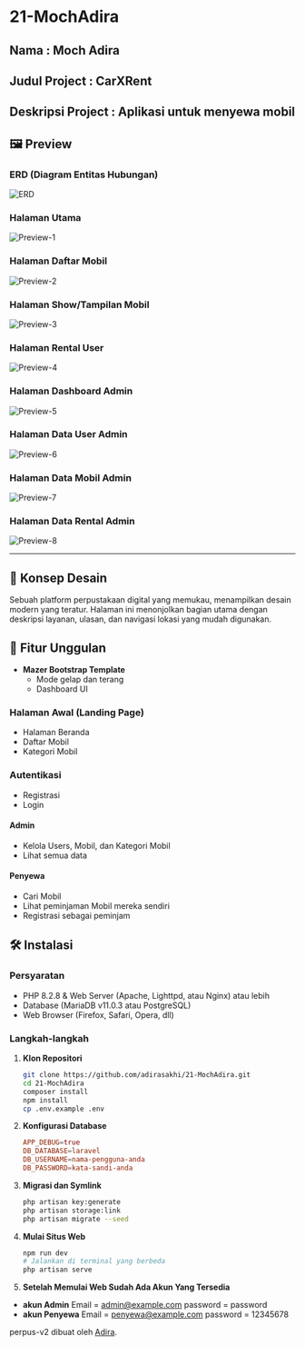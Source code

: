 # 21-MochAdira
## Nama : Moch Adira
## Judul Project : CarXRent
## Deskripsi Project : Aplikasi untuk menyewa mobil
## 🖼️ Preview

### ERD (Diagram Entitas Hubungan)

![ERD](https://github.com/adirasakhi/21-MochAdira/blob/master/erd.png?raw=true)

### Halaman Utama

![Preview-1](https://github.com/adirasakhi/21-MochAdira/blob/master/preview-1.png?raw=true)

### Halaman Daftar Mobil

![Preview-2](https://github.com/adirasakhi/21-MochAdira/blob/master/preview-2.png?raw=true)

### Halaman Show/Tampilan Mobil

![Preview-3](https://github.com/adirasakhi/21-MochAdira/blob/master/preview-3.png?raw=true)

### Halaman Rental User

![Preview-4](https://github.com/adirasakhi/21-MochAdira/blob/master/preview-4.png?raw=true)

### Halaman Dashboard Admin

![Preview-5](https://github.com/adirasakhi/21-MochAdira/blob/master/preview-5.png?raw=true)

### Halaman Data User Admin

![Preview-6](https://github.com/adirasakhi/21-MochAdira/blob/master/preview-6.png?raw=true)

### Halaman Data Mobil Admin

![Preview-7](https://github.com/adirasakhi/21-MochAdira/blob/master/preview-7.png?raw=true)

### Halaman Data Rental Admin

![Preview-8](https://github.com/adirasakhi/21-MochAdira/blob/master/preview-8.png?raw=true)

---

## 🎨 Konsep Desain

Sebuah platform perpustakaan digital yang memukau, menampilkan desain modern yang teratur. Halaman ini menonjolkan bagian utama dengan deskripsi layanan, ulasan, dan navigasi lokasi yang mudah digunakan.

## 🚀 Fitur Unggulan

- **Mazer Bootstrap Template**
  - Mode gelap dan terang
  - Dashboard UI

### Halaman Awal (Landing Page)

- Halaman Beranda
- Daftar Mobil
- Kategori Mobil

### Autentikasi

- Registrasi
- Login


#### Admin

- Kelola Users, Mobil, dan Kategori Mobil
- Lihat semua data

#### Penyewa

- Cari Mobil
- Lihat peminjaman Mobil mereka sendiri
- Registrasi sebagai peminjam


## 🛠️ Instalasi

### Persyaratan

- PHP 8.2.8 & Web Server (Apache, Lighttpd, atau Nginx) atau lebih
- Database (MariaDB v11.0.3 atau PostgreSQL)
- Web Browser (Firefox, Safari, Opera, dll)

### Langkah-langkah

1. **Klon Repositori**

    ```bash
    git clone https://github.com/adirasakhi/21-MochAdira.git
    cd 21-MochAdira
    composer install
    npm install
    cp .env.example .env
    ```

2. **Konfigurasi Database**

    ```conf
    APP_DEBUG=true
    DB_DATABASE=laravel
    DB_USERNAME=nama-pengguna-anda
    DB_PASSWORD=kata-sandi-anda
    ```

3. **Migrasi dan Symlink**

    ```bash
    php artisan key:generate
    php artisan storage:link
    php artisan migrate --seed
    ```

4. **Mulai Situs Web**

    ```bash
    npm run dev
    # Jalankan di terminal yang berbeda
    php artisan serve
    ```

4. **Setelah Memulai Web Sudah Ada Akun Yang Tersedia**
- **akun Admin**
Email = admin@example.com
password = password
- **akun Penyewa**
Email = penyewa@example.com
password = 12345678

perpus-v2 dibuat oleh [Adira](https://instagram.com/adrshki_/).
